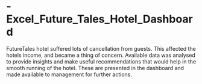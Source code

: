 # -Excel_Future_Tales_Hotel_Dashboard
FutureTales hotel suffered lots of cancellation from guests. This affected the hotels income, and became a thing of concern. Available data was analysed to provide insights and make useful recommendations that would help in the smooth running of the hotel. These are presented in the dashboard and made available to management for further actions.
